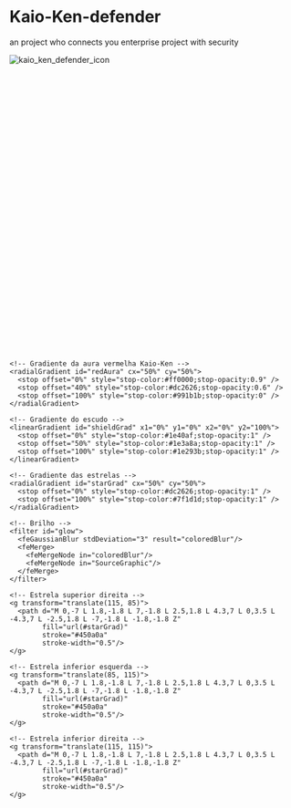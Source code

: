 # Kaio-Ken-defender
an project who connects you enterprise project with security



![kaio_ken_defender_icon](https://github.com/user-attachments/assets/7d350ebb-ed75-4cbc-b914-6babefab23af)
<svg viewBox="0 0 200 200" xmlns="http://www.w3.org/2000/svg">
  <defs>
    <!-- Gradiente laranja das esferas -->
    <radialGradient id="orbGrad" cx="50%" cy="40%">
      <stop offset="0%" style="stop-color:#fbbf24;stop-opacity:1" />
      <stop offset="70%" style="stop-color:#f59e0b;stop-opacity:1" />
      <stop offset="100%" style="stop-color:#d97706;stop-opacity:1" />
    </radialGradient>
    
    <!-- Gradiente da aura vermelha Kaio-Ken -->
    <radialGradient id="redAura" cx="50%" cy="50%">
      <stop offset="0%" style="stop-color:#ff0000;stop-opacity:0.9" />
      <stop offset="40%" style="stop-color:#dc2626;stop-opacity:0.6" />
      <stop offset="100%" style="stop-color:#991b1b;stop-opacity:0" />
    </radialGradient>
    
    <!-- Gradiente do escudo -->
    <linearGradient id="shieldGrad" x1="0%" y1="0%" x2="0%" y2="100%">
      <stop offset="0%" style="stop-color:#1e40af;stop-opacity:1" />
      <stop offset="50%" style="stop-color:#1e3a8a;stop-opacity:1" />
      <stop offset="100%" style="stop-color:#1e293b;stop-opacity:1" />
    </linearGradient>
    
    <!-- Gradiente das estrelas -->
    <radialGradient id="starGrad" cx="50%" cy="50%">
      <stop offset="0%" style="stop-color:#dc2626;stop-opacity:1" />
      <stop offset="100%" style="stop-color:#7f1d1d;stop-opacity:1" />
    </radialGradient>

    <!-- Brilho -->
    <filter id="glow">
      <feGaussianBlur stdDeviation="3" result="coloredBlur"/>
      <feMerge>
        <feMergeNode in="coloredBlur"/>
        <feMergeNode in="SourceGraphic"/>
      </feMerge>
    </filter>
  </defs>

  <!-- Aura Kaio-Ken pulsante em camadas -->
  <ellipse cx="100" cy="100" rx="90" ry="95" fill="url(#redAura)" opacity="0.5">
    <animate attributeName="rx" values="90;95;90" dur="1.5s" repeatCount="indefinite"/>
    <animate attributeName="ry" values="95;100;95" dur="1.5s" repeatCount="indefinite"/>
    <animate attributeName="opacity" values="0.5;0.3;0.5" dur="1.5s" repeatCount="indefinite"/>
  </ellipse>
  
  <ellipse cx="100" cy="100" rx="80" ry="85" fill="url(#redAura)" opacity="0.6">
    <animate attributeName="rx" values="80;85;80" dur="1.2s" repeatCount="indefinite"/>
    <animate attributeName="ry" values="85;90;85" dur="1.2s" repeatCount="indefinite"/>
    <animate attributeName="opacity" values="0.6;0.4;0.6" dur="1.2s" repeatCount="indefinite"/>
  </ellipse>

  <ellipse cx="100" cy="100" rx="70" ry="75" fill="url(#redAura)" opacity="0.4">
    <animate attributeName="rx" values="70;75;70" dur="1s" repeatCount="indefinite"/>
    <animate attributeName="ry" values="75;80;75" dur="1s" repeatCount="indefinite"/>
  </ellipse>

  <!-- Escudo principal -->
  <path d="M 100 20 L 160 50 L 160 115 Q 160 160 100 185 Q 40 160 40 115 L 40 50 Z" 
        fill="url(#shieldGrad)" 
        stroke="#3b82f6" 
        stroke-width="3"
        filter="url(#glow)"/>
  
  <!-- Borda interna do escudo (detalhes) -->
  <path d="M 100 30 L 150 55 L 150 112 Q 150 150 100 172 Q 50 150 50 112 L 50 55 Z" 
        fill="none" 
        stroke="#60a5fa" 
        stroke-width="1.5"
        opacity="0.4"/>

  <!-- Detalhes laterais do escudo -->
  <path d="M 50 55 L 50 112" stroke="#1e3a8a" stroke-width="2" opacity="0.5"/>
  <path d="M 150 55 L 150 112" stroke="#1e3a8a" stroke-width="2" opacity="0.5"/>

  <!-- Esfera do Dragão dentro do escudo -->
  <circle cx="100" cy="100" r="45" fill="url(#orbGrad)" filter="url(#glow)"/>
  
  <!-- Brilho superior da esfera -->
  <ellipse cx="92" cy="88" rx="18" ry="13" fill="#fef3c7" opacity="0.7"/>
  
  <!-- Sombra interna da esfera -->
  <circle cx="100" cy="100" r="45" fill="none" stroke="#b45309" stroke-width="2" opacity="0.3"/>

  <!-- Configuração de 4 estrelas -->
  <g id="stars">
    <!-- Estrela superior esquerda -->
    <g transform="translate(85, 85)">
      <path d="M 0,-7 L 1.8,-1.8 L 7,-1.8 L 2.5,1.8 L 4.3,7 L 0,3.5 L -4.3,7 L -2.5,1.8 L -7,-1.8 L -1.8,-1.8 Z" 
            fill="url(#starGrad)" 
            stroke="#450a0a" 
            stroke-width="0.5"/>
    </g>
    
    <!-- Estrela superior direita -->
    <g transform="translate(115, 85)">
      <path d="M 0,-7 L 1.8,-1.8 L 7,-1.8 L 2.5,1.8 L 4.3,7 L 0,3.5 L -4.3,7 L -2.5,1.8 L -7,-1.8 L -1.8,-1.8 Z" 
            fill="url(#starGrad)" 
            stroke="#450a0a" 
            stroke-width="0.5"/>
    </g>
    
    <!-- Estrela inferior esquerda -->
    <g transform="translate(85, 115)">
      <path d="M 0,-7 L 1.8,-1.8 L 7,-1.8 L 2.5,1.8 L 4.3,7 L 0,3.5 L -4.3,7 L -2.5,1.8 L -7,-1.8 L -1.8,-1.8 Z" 
            fill="url(#starGrad)" 
            stroke="#450a0a" 
            stroke-width="0.5"/>
    </g>
    
    <!-- Estrela inferior direita -->
    <g transform="translate(115, 115)">
      <path d="M 0,-7 L 1.8,-1.8 L 7,-1.8 L 2.5,1.8 L 4.3,7 L 0,3.5 L -4.3,7 L -2.5,1.8 L -7,-1.8 L -1.8,-1.8 Z" 
            fill="url(#starGrad)" 
            stroke="#450a0a" 
            stroke-width="0.5"/>
    </g>
  </g>

  <!-- Partículas de energia voando ao redor -->
  <g opacity="0.8">
    <circle cx="30" cy="60" r="2.5" fill="#ff0000">
      <animate attributeName="cy" values="60;40;60" dur="2s" repeatCount="indefinite"/>
      <animate attributeName="opacity" values="1;0.3;1" dur="2s" repeatCount="indefinite"/>
    </circle>
    <circle cx="170" cy="80" r="3" fill="#dc2626">
      <animate attributeName="cy" values="80;60;80" dur="2.5s" repeatCount="indefinite"/>
      <animate attributeName="opacity" values="1;0.2;1" dur="2.5s" repeatCount="indefinite"/>
    </circle>
    <circle cx="25" cy="120" r="2" fill="#ef4444">
      <animate attributeName="cy" values="120;100;120" dur="1.8s" repeatCount="indefinite"/>
      <animate attributeName="opacity" values="1;0.4;1" dur="1.8s" repeatCount="indefinite"/>
    </circle>
    <circle cx="175" cy="130" r="2.5" fill="#ff0000">
      <animate attributeName="cy" values="130;150;130" dur="2.2s" repeatCount="indefinite"/>
      <animate attributeName="opacity" values="1;0.3;1" dur="2.2s" repeatCount="indefinite"/>
    </circle>
    <circle cx="45" cy="165" r="2" fill="#dc2626">
      <animate attributeName="cx" values="45;35;45" dur="1.5s" repeatCount="indefinite"/>
      <animate attributeName="opacity" values="1;0.2;1" dur="1.5s" repeatCount="indefinite"/>
    </circle>
    <circle cx="155" cy="35" r="3" fill="#ef4444">
      <animate attributeName="cx" values="155;165;155" dur="2s" repeatCount="indefinite"/>
      <animate attributeName="opacity" values="1;0.3;1" dur="2s" repeatCount="indefinite"/>
    </circle>
  </g>

  <!-- Raios de energia emanando (efeito power-up) -->
  <g opacity="0.5">
    <line x1="100" y1="100" x2="100" y2="15" stroke="#ff0000" stroke-width="2">
      <animate attributeName="opacity" values="0.5;0.1;0.5" dur="1s" repeatCount="indefinite"/>
    </line>
    <line x1="100" y1="100" x2="165" y2="45" stroke="#dc2626" stroke-width="1.5">
      <animate attributeName="opacity" values="0.4;0.1;0.4" dur="1.3s" repeatCount="indefinite"/>
    </line>
    <line x1="100" y1="100" x2="35" y2="45" stroke="#ef4444" stroke-width="1.5">
      <animate attributeName="opacity" values="0.3;0.1;0.3" dur="1.6s" repeatCount="indefinite"/>
    </line>
    <line x1="100" y1="100" x2="165" y2="155" stroke="#ff0000" stroke-width="1.5">
      <animate attributeName="opacity" values="0.4;0.1;0.4" dur="1.4s" repeatCount="indefinite"/>
    </line>
    <line x1="100" y1="100" x2="35" y2="155" stroke="#dc2626" stroke-width="1.5">
      <animate attributeName="opacity" values="0.3;0.1;0.3" dur="1.7s" repeatCount="indefinite"/>
    </line>
  </g>
</svg>
